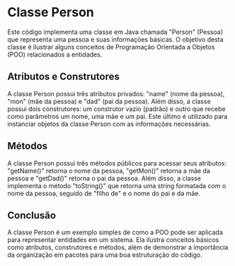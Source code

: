 # Classe Person
Este código implementa uma classe em Java chamada "Person" (Pessoa) que representa uma pessoa e suas informações básicas. O objetivo desta classe é ilustrar alguns conceitos de Programação Orientada a Objetos (POO) relacionados a entidades.

## Atributos e Construtores
A classe Person possui três atributos privados: "name" (nome da pessoa), "mon" (mãe da pessoa) e "dad" (pai da pessoa). Além disso, a classe possui dois construtores: um construtor vazio (padrão) e outro que recebe como parâmetros um nome, uma mãe e um pai. Este último é utilizado para instanciar objetos da classe Person com as informações necessárias.

## Métodos
A classe Person possui três métodos públicos para acessar seus atributos: "getName()" retorna o nome da pessoa, "getMon()" retorna a mãe da pessoa e "getDad()" retorna o pai da pessoa. Além disso, a classe implementa o método "toString()" que retorna uma string formatada com o nome da pessoa, seguido de "filho de" e o nome do pai e da mãe.

## Conclusão
A classe Person é um exemplo simples de como a POO pode ser aplicada para representar entidades em um sistema. Ela ilustra conceitos básicos como atributos, construtores e métodos, além de demonstrar a importância da organização em pacotes para uma boa estruturação do código.
